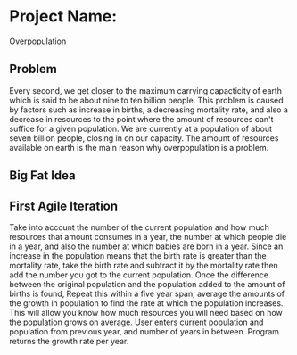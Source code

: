 # Project Name: 
Overpopulation


## Problem
Every second, we get closer to the maximum carrying capacticity of earth which is said to be about nine to ten billion people. This problem is caused by factors such as increase in births, a decreasing mortality rate, and also a decrease in resources to the point where the amount of resources can't suffice for a given population. We are currently at a population of about seven billion people, closing in on our capacity. The amount of resources available on earth is the main reason why overpopulation is a problem. 

## Big Fat Idea


## First Agile Iteration
Take into account the number of the current population and how much resources that amount consumes in a year, the number at which people die in a year, and also the number at which babies are born in a year. Since an increase in the population means that the birth rate is greater than the mortality rate, take the birth rate and subtract it by the mortality rate then add the number you got to the current population. Once the difference between the original population and the population added to the amount of births is found, Repeat this within a five year span, average the amounts of the growth in population to find the rate at which the population increases. This will allow you know how much resources you will need based on how the population grows on average.
User enters current population and population from previous year, and number of years in between. Program returns the growth rate per year.
